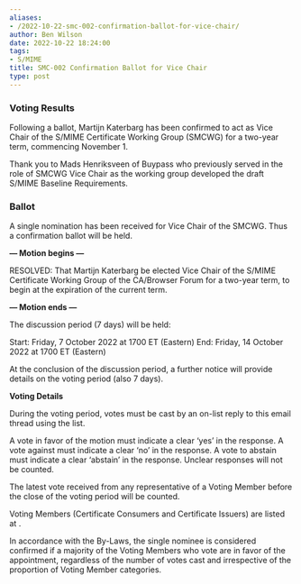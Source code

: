 ```yaml
---
aliases:
- /2022-10-22-smc-002-confirmation-ballot-for-vice-chair/
author: Ben Wilson
date: 2022-10-22 18:24:00
tags:
- S/MIME
title: SMC-002 Confirmation Ballot for Vice Chair
type: post
---
```


### Voting Results

Following a ballot, Martijn Katerbarg has been confirmed to act as Vice Chair of the S/MIME Certificate Working Group (SMCWG) for a two-year term, commencing November 1.

Thank you to Mads Henriksveen of Buypass who previously served in the role of SMCWG Vice Chair as the working group developed the draft S/MIME Baseline Requirements.

### Ballot

A single nomination has been received for Vice Chair of the SMCWG. Thus a confirmation ballot will be held.

**— Motion begins —**

RESOLVED: That Martijn Katerbarg be elected Vice Chair of the S/MIME Certificate Working Group of the CA/Browser Forum for a two-year term, to begin at the expiration of the current term.

**— Motion ends —**

The discussion period (7 days) will be held:

Start: Friday, 7 October 2022 at 1700 ET (Eastern)
End: Friday, 14 October 2022 at 1700 ET (Eastern)

At the conclusion of the discussion period, a further notice will provide details on the voting period (also 7 days).

**Voting Details**

During the voting period, votes must be cast by an on-list reply to this email thread using the list.

A vote in favor of the motion must indicate a clear ‘yes’ in the response. A vote against must indicate a clear ‘no’ in the response. A vote to abstain must indicate a clear ‘abstain’ in the response. Unclear responses will not be counted.

The latest vote received from any representative of a Voting Member before the close of the voting period will be counted.

Voting Members (Certificate Consumers and Certificate Issuers) are listed at .

In accordance with the By-Laws, the single nominee is considered confirmed if a majority of the Voting Members who vote are in favor of the appointment, regardless of the number of votes cast and irrespective of the proportion of Voting Member categories.